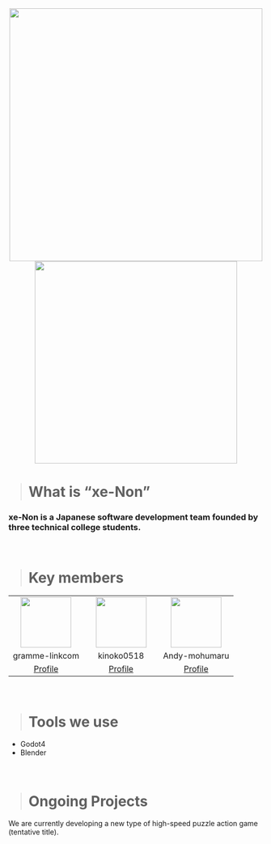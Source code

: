<div align="center">
  <img src="https://github.com/user-attachments/assets/64a1ecf9-8b13-4d8a-9943-da81dce89edc" width="500">
  <img src="https://github.com/user-attachments/assets/6e75cd56-8561-4181-ae2a-a159fa558ad7" width="400">
</div>

> <h1>What is “xe-Non”</h1>
<h3>xe-Non is a Japanese software development team founded by three technical college students.</h3>
<br>

> <h1>Key members</h1>
<table align="center">
  <tr>
    <td width="33%" align="center">
      <img src="https://avatars.githubusercontent.com/u/127509194?v=4" width="100">
    </td>
    <td width="33%" align="center">
      <img src="https://avatars.githubusercontent.com/u/99010199?v=4" width="100">
    </td>
    <td width="33%" align="center">
      <img src="https://avatars.githubusercontent.com/u/190064429?v=4" width="100">
    </td>
  </tr>
  <tr>
    <td align="center">gramme-linkcom</td>
    <td align="center">kinoko0518</td>
    <td align="center">Andy-mohumaru</td>
  </tr>
  <tr>
    <td align="center">
      <a href="https://github.com/gramme-linkcom">Profile</a>
    </td>
    <td align="center">
      <a href="https://github.com/kinoko0518">Profile</a>
    </td>
    <td align="center">
      <a href="https://github.com/Andy-mohumaru">Profile</a>
    </td>
  </tr>
</table>
<br>

> <h1>Tools we use</h1>
- Godot4
- Blender
<br>

> <h1>Ongoing Projects</h1>
<p>We are currently developing a new type of high-speed puzzle action game (tentative title).</p>



